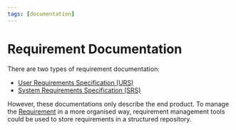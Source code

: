 ```yaml
---
tags: [documentation]
---
```


# Requirement Documentation

There are two types of requirement documentation:
- [User Requirements Specification (URS)](202304011059.md)
- [System Requirements Specification (SRS)](202304011103.md)

However, these documentations only describe the end product. To manage the
[Requirement](202303251303.md) in a more organised way, requirement management
tools could be used to store requirements in a structured repository.
